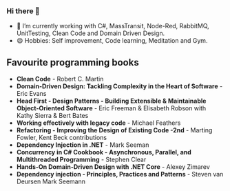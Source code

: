 ### Hi there 👋

- 🌱 I’m currently working with C#, MassTransit, Node-Red, RabbitMQ, UnitTesting, Clean Code and Domain Driven Design.
- 😄 Hobbies: Self improvement, Code learning, Meditation and Gym.

## Favourite programming books

- **Clean Code** - Robert C. Martin
- **Domain-Driven Design: Tackling Complexity in the Heart of Software** - Eric Evans
- **Head First - Design Patterns - Building Extensible & Maintainable Object-Oriented Software** - Eric Freeman & Elisabeth Robson with Kathy Sierra & Bert Bates
- **Working effectively with legacy code** - Michael Feathers
- **Refactoring - Improving the Design of Existing Code -2nd** - Marting Fowler, Kent Beck contributions
- **Dependency Injection in .NET** - Mark Seeman
- **Concurrency in C# Cookbook - Asynchronous, Parallel, and Multithreaded Programming** - Stephen Clear
- **Hands-On Domain-Driven Design with .NET Core** - Alexey Zimarev
- **Dependency injection - Principles, Practices and Patterns** - Steven van Deursen Mark Seemann  

<!--
**javis86/javis86** is a ✨ _special_ ✨ repository because its `README.md` (this file) appears on your GitHub profile.

Here are some ideas to get you started:

- 🔭 I’m currently working on ...
- 🌱 I’m currently learning ...
- 👯 I’m looking to collaborate on ...
- 🤔 I’m looking for help with ...
- 💬 Ask me about ...
- 📫 How to reach me: ...
- 😄 Pronouns: ...
- ⚡ Fun fact: ...
-->
